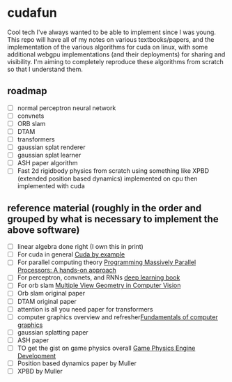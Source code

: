 # cudafun
Cool tech I've always wanted to be able to implement since I was young. This repo will have all of my notes on various textbooks/papers, and the implementation of the various algorithms for cuda on linux, with some additional webgpu implementations (and their deployments) for sharing and visibility. I'm aiming to completely reproduce these algorithms from scratch so that I understand them.

## roadmap
- [ ] normal perceptron neural network
- [ ] convnets
- [ ] ORB slam
- [ ] DTAM
- [ ] transformers
- [ ] gaussian splat renderer
- [ ] gaussian splat learner
- [ ] ASH paper algorithm
- [ ] Fast 2d rigidbody physics from scratch using something like XPBD (extended position based dynamics) implemented on cpu then implemented with cuda

## reference material (roughly in the order and grouped by what is necessary to implement the above software)
- [ ] linear algebra done right (I own this in print)
- [ ] For cuda in general [Cuda by example](https://edoras.sdsu.edu/~mthomas/docs/cuda/cuda_by_example.book.pdf)
- [ ] For parallel computing theory [Programming Massively Parallel Processors: A hands-on approach](http://gpu.di.unimi.it/books/PMPP-3rd-Edition.pdf)
- [ ] For perceptron, convnets, and RNNs [deep learning book](https://www.deeplearningbook.org)
- [ ] For orb slam [Multiple View Geometry in Computer Vision](https://www.r-5.org/files/books/computers/algo-list/image-processing/vision/Richard_Hartley_Andrew_Zisserman-Multiple_View_Geometry_in_Computer_Vision-EN.pdf)
- [ ] Orb slam original paper
- [ ] DTAM original paper
- [ ] attention is all you need paper for transformers
- [ ] computer graphics overview and refresher[Fundamentals of computer graphics](https://theswissbay.ch/pdf/Gentoomen%20Library/Computer%20Graphics/Fundamentals%20of%20Computer%20Graphics%20--%20Peter%20Shirley.pdf)
- [ ] gaussian splatting paper
- [ ] ASH paper
- [ ] TO get the gist on game physics overall [Game Physics Engine Development](https://www.r-5.org/files/books/computers/algo-list/realtime-3d/Ian_Millington-Game_Physics_Engine_Development-EN.pdf)
- [ ] Position based dynamics paper by Muller
- [ ] XPBD by Muller
